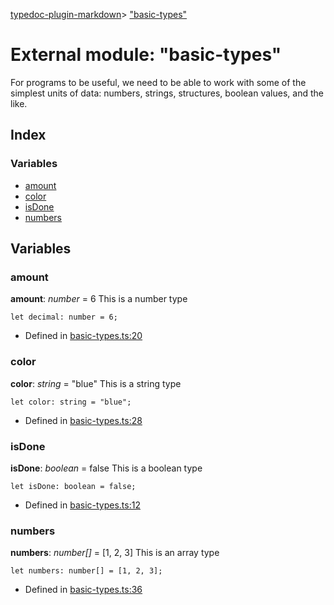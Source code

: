 [typedoc-plugin-markdown](../index.md)> ["basic-types"](../modules/_basic_types_.md)

# External module: "basic-types"

For programs to be useful, we need to be able to work with some of the simplest units of data:
numbers, strings, structures, boolean values, and the like.

## Index

### Variables

* [amount](_basic_types_.md#amount)
* [color](_basic_types_.md#color)
* [isDone](_basic_types_.md#isdone)
* [numbers](_basic_types_.md#numbers)



## Variables

<a id="amount"></a>

###  amount

**amount**:  *number*  = 6
This is a number type
```
let decimal: number = 6;
```

* Defined in [basic-types.ts:20](https://github.com/tgreyuk/typedoc-plugin-markdown/blob/280830a/samples/basic-types.ts#L20)

<a id="color"></a>

###  color

**color**:  *string*  = "blue"
This is a string type
```
let color: string = "blue";
```

* Defined in [basic-types.ts:28](https://github.com/tgreyuk/typedoc-plugin-markdown/blob/280830a/samples/basic-types.ts#L28)

<a id="isdone"></a>

###  isDone

**isDone**:  *boolean*  = false
This is a boolean type
```
let isDone: boolean = false;
```

* Defined in [basic-types.ts:12](https://github.com/tgreyuk/typedoc-plugin-markdown/blob/280830a/samples/basic-types.ts#L12)

<a id="numbers"></a>

###  numbers

**numbers**:  *number[]*  =  [1, 2, 3]
This is an array type
```
let numbers: number[] = [1, 2, 3];
```

* Defined in [basic-types.ts:36](https://github.com/tgreyuk/typedoc-plugin-markdown/blob/280830a/samples/basic-types.ts#L36)


